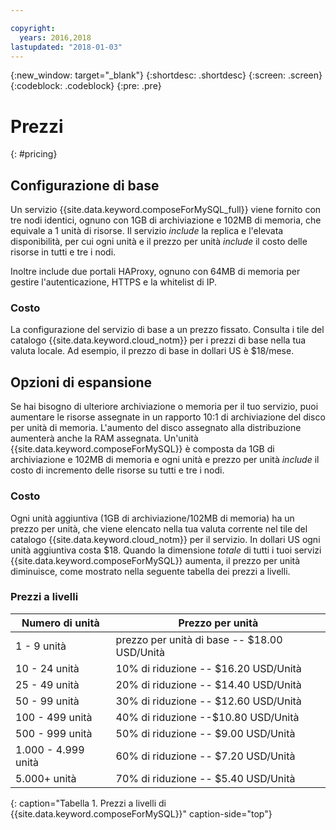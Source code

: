 ```yaml
---

copyright:
  years: 2016,2018
lastupdated: "2018-01-03"
---
```


{:new_window: target="_blank"}
{:shortdesc: .shortdesc}
{:screen: .screen}
{:codeblock: .codeblock}
{:pre: .pre}

# Prezzi
{: #pricing}

## Configurazione di base
Un servizio {{site.data.keyword.composeForMySQL_full}} viene fornito con tre nodi identici, ognuno con 1GB di archiviazione e 102MB di memoria, che equivale a 1 unità di risorse. Il servizio _include_ la replica e l'elevata disponibilità, per cui ogni unità e il prezzo per unità _include_ il costo delle risorse in tutti e tre i nodi. 

Inoltre include due portali HAProxy, ognuno con 64MB di memoria per gestire l'autenticazione, HTTPS e la whitelist di IP.

### Costo
La configurazione del servizio di base a un prezzo fissato. Consulta i tile del catalogo {{site.data.keyword.cloud_notm}} per i prezzi di base nella tua valuta locale. Ad esempio, il prezzo di base in dollari US è $18/mese.

## Opzioni di espansione
Se hai bisogno di ulteriore archiviazione o memoria per il tuo servizio, puoi aumentare le risorse assegnate in un rapporto 10:1 di archiviazione del disco per unità di memoria. L'aumento del disco assegnato alla distribuzione aumenterà anche la RAM assegnata. Un'unità {{site.data.keyword.composeForMySQL}} è composta da 1GB di archiviazione e 102MB di memoria e ogni unità e prezzo per unità _include_ il costo di incremento delle risorse su tutti e tre i nodi.

### Costo
Ogni unità aggiuntiva (1GB di archiviazione/102MB di memoria) ha un prezzo per unità, che viene elencato nella tua valuta corrente nel tile del catalogo {{site.data.keyword.cloud_notm}} per il servizio. In dollari US ogni unità aggiuntiva costa $18. Quando la dimensione _totale_ di tutti i tuoi servizi {{site.data.keyword.composeForMySQL}} aumenta, il prezzo per unità diminuisce, come mostrato nella seguente tabella dei prezzi a livelli.

### Prezzi a livelli
Numero di unità|Prezzo per unità
----------|-----------
1 - 9 unità|prezzo per unità di base -- $18.00 USD/Unità
10 - 24 unità|10% di riduzione -- $16.20 USD/Unità
25 - 49 unità|20% di riduzione -- $14.40 USD/Unità
50 - 99 unità|30% di riduzione -- $12.60 USD/Unità
100 - 499 unità|40% di riduzione --$10.80 USD/Unità
500 - 999 unità|50% di riduzione -- $9.00 USD/Unità
1.000 - 4.999 unità|60% di riduzione -- $7.20 USD/Unità
5.000+ unità|70% di riduzione -- $5.40 USD/Unità
{: caption="Tabella 1. Prezzi a livelli di {{site.data.keyword.composeForMySQL}}" caption-side="top"}
